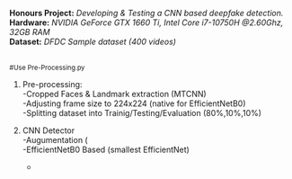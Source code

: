 **Honours Project:** *Developing & Testing a CNN based deepfake detection.* <br /> 
**Hardware:** *NVIDIA GeForce GTX 1660 Ti, Intel Core i7-10750H @2.60Ghz, 32GB RAM* <br />
**Dataset:** *DFDC Sample dataset (400 videos)* <br /> <br />



 <sub>#Use Pre-Processing.py</sub>
1. Pre-processing: <br />
   -Cropped Faces & Landmark extraction (MTCNN) <br />
   -Adjusting frame size to 224x224 (native for EfficientNetB0)  <br />
   -Splitting dataset into Trainig/Testing/Evaluation (80%,10%,10%) <br /> 



2. CNN Detector <br />
   -Augumentation ( <br />
   -EfficientNetB0 Based (smallest EfficientNet) <br />
   
   -
